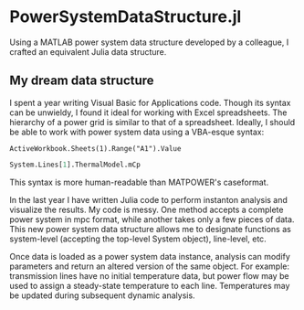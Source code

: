 # PowerSystemDataStructure.jl
Using a MATLAB power system data structure developed by a colleague, I crafted an equivalent Julia data structure.

## My dream data structure
I spent a year writing Visual Basic for Applications code. Though its syntax can be unwieldy, I found it ideal for working with Excel spreadsheets. The hierarchy of a power grid is similar to that of a spreadsheet. Ideally, I should be able to work with power system data using a VBA-esque syntax:
```vba
ActiveWorkbook.Sheets(1).Range("A1").Value
```
```julia
System.Lines[1].ThermalModel.mCp
```
This syntax is more human-readable than MATPOWER's caseformat.

In the last year I have written Julia code to perform instanton analysis and visualize the results. My code is messy. One method accepts a complete power system in mpc format, while another takes only a few pieces of data. This new power system data structure allows me to designate functions as system-level (accepting the top-level System object), line-level, etc.

Once data is loaded as a power system data instance, analysis can modify parameters and return an altered version of the same object. For example: transmission lines have no initial temperature data, but power flow may be used to assign a steady-state temperature to each line. Temperatures may be updated during subsequent dynamic analysis.
